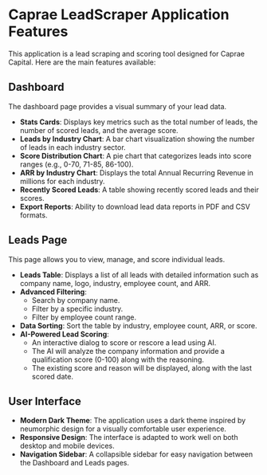 # Caprae LeadScraper Application Features

This application is a lead scraping and scoring tool designed for Caprae Capital. Here are the main features available:

## Dashboard

The dashboard page provides a visual summary of your lead data.

- **Stats Cards**: Displays key metrics such as the total number of leads, the number of scored leads, and the average score.
- **Leads by Industry Chart**: A bar chart visualization showing the number of leads in each industry sector.
- **Score Distribution Chart**: A pie chart that categorizes leads into score ranges (e.g., 0-70, 71-85, 86-100).
- **ARR by Industry Chart**: Displays the total Annual Recurring Revenue in millions for each industry.
- **Recently Scored Leads**: A table showing recently scored leads and their scores.
- **Export Reports**: Ability to download lead data reports in PDF and CSV formats.

## Leads Page

This page allows you to view, manage, and score individual leads.

- **Leads Table**: Displays a list of all leads with detailed information such as company name, logo, industry, employee count, and ARR.
- **Advanced Filtering**:
    - Search by company name.
    - Filter by a specific industry.
    - Filter by employee count range.
- **Data Sorting**: Sort the table by industry, employee count, ARR, or score.
- **AI-Powered Lead Scoring**:
    - An interactive dialog to score or rescore a lead using AI.
    - The AI will analyze the company information and provide a qualification score (0-100) along with the reasoning.
    - The existing score and reason will be displayed, along with the last scored date.

## User Interface

- **Modern Dark Theme**: The application uses a dark theme inspired by neumorphic design for a visually comfortable user experience.
- **Responsive Design**: The interface is adapted to work well on both desktop and mobile devices.
- **Navigation Sidebar**: A collapsible sidebar for easy navigation between the Dashboard and Leads pages.
